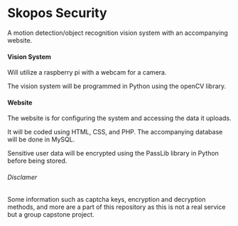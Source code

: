 # Skopos Security
A motion detection/object recognition vision system with an accompanying website.

#### Vision System
Will utilize a raspberry pi with a webcam for a camera.

The vision system will be programmed in Python using the openCV library.

#### Website
The website is for configuring the system and accessing the data it uploads.

It will be coded using HTML, CSS, and PHP. The accompanying database will be done in MySQL.

Sensitive user data will be encrypted using the PassLib library in Python before being stored.

###### Disclamer
Some information such as captcha keys, encryption and decryption methods, and more are a part of this repository as this is not a real service but a group capstone project.
